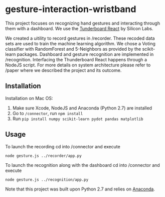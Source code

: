 # gesture-interaction-wristband

This project focuses on recognizing hand gestures and interacting through them with a dashboard. We use the [Tunderboard React](http://www.silabs.com/products/development-tools/wireless/bluetooth/thunderboard-react-kit-sensor-cloud-connectivity) by Silicon Labs.

We created a uitility to record gestures in /recorder. These recoded data sets are used to train the machine learning algorithm. We chose a Voting classifier with RandomForest and 5-Neighbors as provided by the scikit-learn packages. Dashboard and gesture recognition are implemented in /recognition. Interfacing the Thunderboard React happens through a NodeJS script. For more details on system architecture please refer to /paper where we described the project and its outcome.

## Installation

Installation on Mac OS:
1. Make sure Xcode, NodeJS and Anaconda (Python 2.7) are installed
2. Go to `/connector`, run `npm install`
3. Run `pip install numpy scikit-learn pydot pandas matplotlib`

## Usage

To launch the recording cd into /connector and execute
```
node gesture.js ../recorder/app.py
```
To launch the recognition along with the dashboard cd into /connector and execute 
```
node gesture.js ../recognition/app.py
```

Note that this project was built upon Python 2.7 and relies on [Anaconda](https://www.continuum.io/what-is-anaconda).
